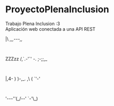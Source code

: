 # ProyectoPlenaInclusion<br>
Trabajo Plena Inclusion :3 <br>
Aplicación web conectada a una API REST <br>
      <p>|\      _,,,---,,_</p><br>
<p>ZZZzz /,`.-'`'    -.  ;-;;,_</p><br>
     <p>|,4-  ) )-,_. ,\ (  `'-'</p><br>
    <p>'---''(_/--'  `-'\_)</p><br>
